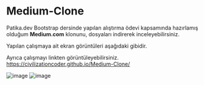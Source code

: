 # Medium-Clone
Patika.dev Bootstrap dersinde yapılan alıştırma ödevi kapsamında hazırlamış olduğum **Medium.com** klonunu, dosyaları indirerek inceleyebilirsiniz.

Yapılan çalışmaya ait ekran görüntüleri aşağıdaki gibidir.

Ayrıca çalışmayı linkten görüntüleyebilirsiniz.
https://civilizationcoder.github.io/Medium-Clone/

![image](https://user-images.githubusercontent.com/103605214/222981858-71c707a3-891b-4db4-b0a9-3b7c6430fc2a.png)
![image](https://user-images.githubusercontent.com/103605214/222981909-5fefad14-603f-49da-8bb5-fc3e959d548e.png)

